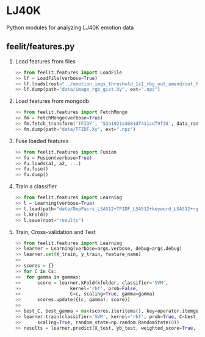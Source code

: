 LJ40K
=====

Python modules for analyzing LJ40K emotion data


## feelit/features.py

1. Load features from files

	```python
	>> from feelit.features import LoadFile
	>> lf = LoadFile(verbose=True)
	>> lf.loads(root="../emotion_imgs_threshold_1x1_rbg_out_amend/out_f1", data_range=800)
	>> lf.dump(path="data/image_rgb_gist.Xy", ext=".npz")
	```
2. Load features from mongodb

	```python
	>> from feelit.features import FetchMongo
	>> fm = FetchMongo(verbose=True)
	>> fm.fetch_transform('TFIDF', '53a1921a3681df411cdf9f38', data_range=800)
	>> fm.dump(path="data/TFIDF.Xy", ext=".npz")
	```

3. Fuse loaded features

	```python
	>> from feelit.features import Fusion
	>> fu = Fusion(verbose=True)
	>> fu.loads(a1, a2, ...)
	>> fu.fuse()
	>> fu.dump()
	```
4. Train a classifier

	```python
	>> from feelit.features import Learning
	>> l = Learning(verbose=True)
	>> l.load(path="data/DepPairs_LSA512+TFIDF_LSA512+keyword_LSA512+rgba_gist+rgba_phog.Xy.npz")
	>> l.kFold()
	>> l.save(root="results")
	```
5. Train, Cross-validation and Test

	```python
	>> from feelit.features import Learning
	>> learner = Learning(verbose=args.verbose, debug=args.debug) 
    >> learner.set(X_train, y_train, feature_name)
    >>
    >> scores = {}
    >> for C in Cs:
    >> 	for gamma in gammas:
    >> 		score = learner.kFold(kfolder, classifier='SVM', 
    >>					kernel='rbf', prob=False, 
    >>					C=c, scaling=True, gamma=gamma)
    >>		scores.update({(c, gamma): score})
    >>
	>> best_C, best_gamma = max(scores.iteritems(), key=operator.itemgetter(1))[0]
	>> learner.train(classifier='SVM', kernel='rbf', prob=True, C=best_C, gamma=best_gamma, 
	>>		scaling=True, random_state=np.random.RandomState(0))
	>> results = learner.predict(X_test, yb_test, weighted_score=True, X_predict_prob=True, auc=True)
	```

